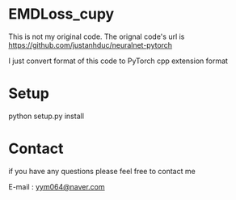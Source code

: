 # EMDLoss_cupy

This is not my original code. The orignal code's url is https://github.com/justanhduc/neuralnet-pytorch

I just convert format of this code to PyTorch cpp extension format

# Setup
python setup.py install

# Contact
if you have any questions please feel free to contact me

E-mail : yym064@naver.com
